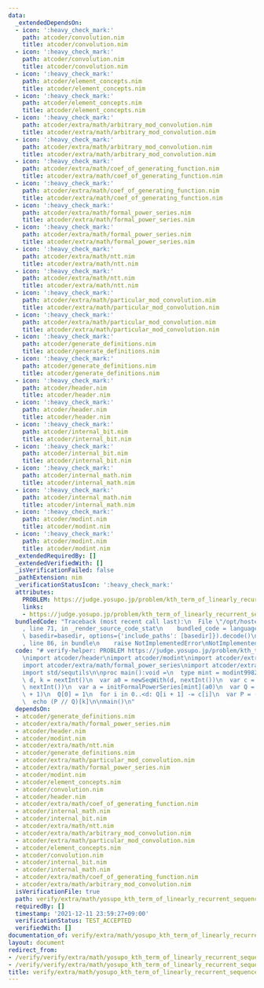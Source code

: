 ```yaml
---
data:
  _extendedDependsOn:
  - icon: ':heavy_check_mark:'
    path: atcoder/convolution.nim
    title: atcoder/convolution.nim
  - icon: ':heavy_check_mark:'
    path: atcoder/convolution.nim
    title: atcoder/convolution.nim
  - icon: ':heavy_check_mark:'
    path: atcoder/element_concepts.nim
    title: atcoder/element_concepts.nim
  - icon: ':heavy_check_mark:'
    path: atcoder/element_concepts.nim
    title: atcoder/element_concepts.nim
  - icon: ':heavy_check_mark:'
    path: atcoder/extra/math/arbitrary_mod_convolution.nim
    title: atcoder/extra/math/arbitrary_mod_convolution.nim
  - icon: ':heavy_check_mark:'
    path: atcoder/extra/math/arbitrary_mod_convolution.nim
    title: atcoder/extra/math/arbitrary_mod_convolution.nim
  - icon: ':heavy_check_mark:'
    path: atcoder/extra/math/coef_of_generating_function.nim
    title: atcoder/extra/math/coef_of_generating_function.nim
  - icon: ':heavy_check_mark:'
    path: atcoder/extra/math/coef_of_generating_function.nim
    title: atcoder/extra/math/coef_of_generating_function.nim
  - icon: ':heavy_check_mark:'
    path: atcoder/extra/math/formal_power_series.nim
    title: atcoder/extra/math/formal_power_series.nim
  - icon: ':heavy_check_mark:'
    path: atcoder/extra/math/formal_power_series.nim
    title: atcoder/extra/math/formal_power_series.nim
  - icon: ':heavy_check_mark:'
    path: atcoder/extra/math/ntt.nim
    title: atcoder/extra/math/ntt.nim
  - icon: ':heavy_check_mark:'
    path: atcoder/extra/math/ntt.nim
    title: atcoder/extra/math/ntt.nim
  - icon: ':heavy_check_mark:'
    path: atcoder/extra/math/particular_mod_convolution.nim
    title: atcoder/extra/math/particular_mod_convolution.nim
  - icon: ':heavy_check_mark:'
    path: atcoder/extra/math/particular_mod_convolution.nim
    title: atcoder/extra/math/particular_mod_convolution.nim
  - icon: ':heavy_check_mark:'
    path: atcoder/generate_definitions.nim
    title: atcoder/generate_definitions.nim
  - icon: ':heavy_check_mark:'
    path: atcoder/generate_definitions.nim
    title: atcoder/generate_definitions.nim
  - icon: ':heavy_check_mark:'
    path: atcoder/header.nim
    title: atcoder/header.nim
  - icon: ':heavy_check_mark:'
    path: atcoder/header.nim
    title: atcoder/header.nim
  - icon: ':heavy_check_mark:'
    path: atcoder/internal_bit.nim
    title: atcoder/internal_bit.nim
  - icon: ':heavy_check_mark:'
    path: atcoder/internal_bit.nim
    title: atcoder/internal_bit.nim
  - icon: ':heavy_check_mark:'
    path: atcoder/internal_math.nim
    title: atcoder/internal_math.nim
  - icon: ':heavy_check_mark:'
    path: atcoder/internal_math.nim
    title: atcoder/internal_math.nim
  - icon: ':heavy_check_mark:'
    path: atcoder/modint.nim
    title: atcoder/modint.nim
  - icon: ':heavy_check_mark:'
    path: atcoder/modint.nim
    title: atcoder/modint.nim
  _extendedRequiredBy: []
  _extendedVerifiedWith: []
  _isVerificationFailed: false
  _pathExtension: nim
  _verificationStatusIcon: ':heavy_check_mark:'
  attributes:
    PROBLEM: https://judge.yosupo.jp/problem/kth_term_of_linearly_recurrent_sequence
    links:
    - https://judge.yosupo.jp/problem/kth_term_of_linearly_recurrent_sequence
  bundledCode: "Traceback (most recent call last):\n  File \"/opt/hostedtoolcache/Python/3.10.0/x64/lib/python3.10/site-packages/onlinejudge_verify/documentation/build.py\"\
    , line 71, in _render_source_code_stat\n    bundled_code = language.bundle(stat.path,\
    \ basedir=basedir, options={'include_paths': [basedir]}).decode()\n  File \"/opt/hostedtoolcache/Python/3.10.0/x64/lib/python3.10/site-packages/onlinejudge_verify/languages/nim.py\"\
    , line 86, in bundle\n    raise NotImplementedError\nNotImplementedError\n"
  code: "# verify-helper: PROBLEM https://judge.yosupo.jp/problem/kth_term_of_linearly_recurrent_sequence\n\
    \nimport atcoder/header\nimport atcoder/modint\nimport atcoder/extra/math/ntt\n\
    import atcoder/extra/math/formal_power_series\nimport atcoder/extra/math/coef_of_generating_function\n\
    import std/sequtils\n\nproc main():void =\n  type mint = modint998244353\n  let\
    \ d, k = nextInt()\n  var a0 = newSeqWith(d, nextInt())\n  var c = newSeqWith(d,\
    \ nextInt())\n  var a = initFormalPowerSeries[mint](a0)\n  var Q = initFormalPowerSeries[mint](d\
    \ + 1)\n  Q[0] = 1\n  for i in 0..<d: Q[i + 1] -= c[i]\n  var P = (a * Q)[0..<d]\n\
    \  echo (P // Q)[k]\n\nmain()\n"
  dependsOn:
  - atcoder/generate_definitions.nim
  - atcoder/extra/math/formal_power_series.nim
  - atcoder/header.nim
  - atcoder/modint.nim
  - atcoder/extra/math/ntt.nim
  - atcoder/generate_definitions.nim
  - atcoder/extra/math/particular_mod_convolution.nim
  - atcoder/extra/math/formal_power_series.nim
  - atcoder/modint.nim
  - atcoder/element_concepts.nim
  - atcoder/convolution.nim
  - atcoder/header.nim
  - atcoder/extra/math/coef_of_generating_function.nim
  - atcoder/internal_math.nim
  - atcoder/internal_bit.nim
  - atcoder/extra/math/ntt.nim
  - atcoder/extra/math/arbitrary_mod_convolution.nim
  - atcoder/extra/math/particular_mod_convolution.nim
  - atcoder/element_concepts.nim
  - atcoder/convolution.nim
  - atcoder/internal_bit.nim
  - atcoder/internal_math.nim
  - atcoder/extra/math/coef_of_generating_function.nim
  - atcoder/extra/math/arbitrary_mod_convolution.nim
  isVerificationFile: true
  path: verify/extra/math/yosupo_kth_term_of_linearly_recurrent_sequence_test.nim
  requiredBy: []
  timestamp: '2021-12-11 23:59:27+09:00'
  verificationStatus: TEST_ACCEPTED
  verifiedWith: []
documentation_of: verify/extra/math/yosupo_kth_term_of_linearly_recurrent_sequence_test.nim
layout: document
redirect_from:
- /verify/verify/extra/math/yosupo_kth_term_of_linearly_recurrent_sequence_test.nim
- /verify/verify/extra/math/yosupo_kth_term_of_linearly_recurrent_sequence_test.nim.html
title: verify/extra/math/yosupo_kth_term_of_linearly_recurrent_sequence_test.nim
---
```

